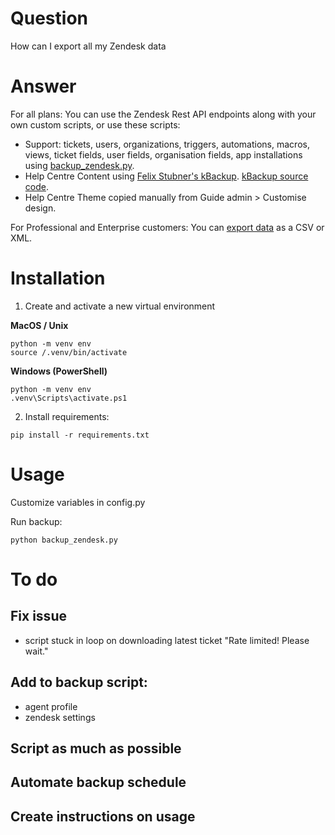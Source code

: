 # Question
How can I export all my Zendesk data

# Answer
For all plans:
You can use the Zendesk Rest API endpoints along with your own custom scripts, or use these scripts:
 - Support: tickets, users, organizations, triggers, automations, macros, views, ticket fields, user fields, organisation fields, app installations using [backup_zendesk.py](https://github.com/itsolver/zendesk/blob/master/backup_zendesk.py).
  - Help Centre Content using [Felix Stubner's kBackup](https://support.zendesk.com/hc/en-us/community/posts/210927837). [kBackup source code](https://github.com/Fail2Reap/kBackup).
   - Help Centre Theme copied manually from Guide admin > Customise design.

For Professional and Enterprise customers:
You can [export data](https://support.zendesk.com/hc/en-us/articles/203662346-Exporting-data-to-a-JSON-CSV-or-XML-file-Professional-and-Enterprise-) as a CSV or XML.

# Installation
1. Create and activate a new virtual environment

**MacOS / Unix**

```
python -m venv env
source /.venv/bin/activate
```

**Windows (PowerShell)**

```
python -m venv env
.venv\Scripts\activate.ps1
```

2. Install requirements:

```
pip install -r requirements.txt
```

# Usage
Customize variables in config.py 



Run backup:
```
python backup_zendesk.py
```

# To do
## Fix issue
- script stuck in loop on downloading latest ticket "Rate limited! Please wait."

## Add to backup script: 
- agent profile
- zendesk settings
 
## Script as much as possible

## Automate backup schedule

## Create instructions on usage
